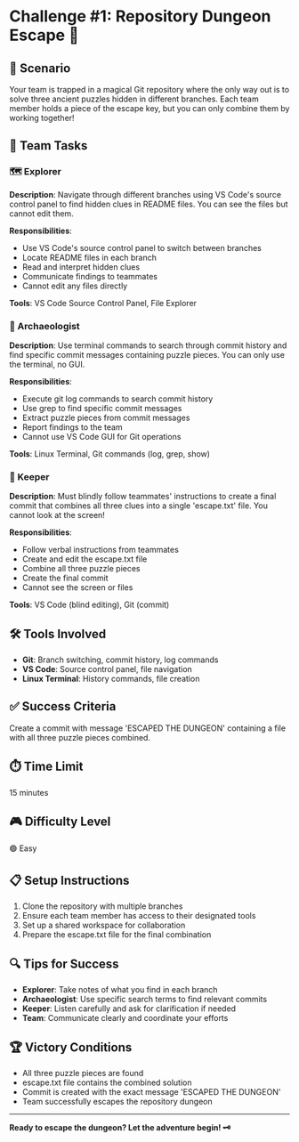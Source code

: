# Challenge #1: Repository Dungeon Escape 🏰

## 📖 Scenario

Your team is trapped in a magical Git repository where the only way out is to solve three ancient puzzles hidden in different branches. Each team member holds a piece of the escape key, but you can only combine them by working together!

## 🎯 Team Tasks

### 🗺️ Explorer

**Description**: Navigate through different branches using VS Code's source control panel to find hidden clues in README files. You can see the files but cannot edit them.

**Responsibilities**:

- Use VS Code's source control panel to switch between branches
- Locate README files in each branch
- Read and interpret hidden clues
- Communicate findings to teammates
- Cannot edit any files directly

**Tools**: VS Code Source Control Panel, File Explorer

### 🏺 Archaeologist

**Description**: Use terminal commands to search through commit history and find specific commit messages containing puzzle pieces. You can only use the terminal, no GUI.

**Responsibilities**:

- Execute git log commands to search commit history
- Use grep to find specific commit messages
- Extract puzzle pieces from commit messages
- Report findings to the team
- Cannot use VS Code GUI for Git operations

**Tools**: Linux Terminal, Git commands (log, grep, show)

### 🔐 Keeper

**Description**: Must blindly follow teammates' instructions to create a final commit that combines all three clues into a single 'escape.txt' file. You cannot look at the screen!

**Responsibilities**:

- Follow verbal instructions from teammates
- Create and edit the escape.txt file
- Combine all three puzzle pieces
- Create the final commit
- Cannot see the screen or files

**Tools**: VS Code (blind editing), Git (commit)

## 🛠️ Tools Involved

- **Git**: Branch switching, commit history, log commands
- **VS Code**: Source control panel, file navigation
- **Linux Terminal**: History commands, file creation

## ✅ Success Criteria

Create a commit with message 'ESCAPED THE DUNGEON' containing a file with all three puzzle pieces combined.

## ⏱️ Time Limit

15 minutes

## 🎮 Difficulty Level

🟢 Easy

## 📋 Setup Instructions

1. Clone the repository with multiple branches
2. Ensure each team member has access to their designated tools
3. Set up a shared workspace for collaboration
4. Prepare the escape.txt file for the final combination

## 🔍 Tips for Success

- **Explorer**: Take notes of what you find in each branch
- **Archaeologist**: Use specific search terms to find relevant commits
- **Keeper**: Listen carefully and ask for clarification if needed
- **Team**: Communicate clearly and coordinate your efforts

## 🏆 Victory Conditions

- All three puzzle pieces are found
- escape.txt file contains the combined solution
- Commit is created with the exact message 'ESCAPED THE DUNGEON'
- Team successfully escapes the repository dungeon

---

**Ready to escape the dungeon? Let the adventure begin! 🗝️**
